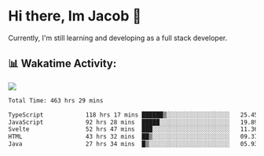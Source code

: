 # Hi there, Im Jacob 👋
Currently, I'm still learning and developing as a full stack developer.

## 📊 Wakatime Activity:

![](https://wakatime.com/share/@bfeff6fe-7f39-433c-bc17-53e716b9a274/c1084c79-5b1a-4658-a9e1-8a8ffabbc873.svg)

<!--START_SECTION:waka-->

```txt
Total Time: 463 hrs 29 mins

TypeScript            118 hrs 17 mins ██████▒░░░░░░░░░░░░░░░░░░   25.45 %
JavaScript            92 hrs 28 mins  █████░░░░░░░░░░░░░░░░░░░░   19.89 %
Svelte                52 hrs 47 mins  ███░░░░░░░░░░░░░░░░░░░░░░   11.36 %
HTML                  43 hrs 32 mins  ██▒░░░░░░░░░░░░░░░░░░░░░░   09.37 %
Java                  27 hrs 34 mins  █▒░░░░░░░░░░░░░░░░░░░░░░░   05.93 %
```

<!--END_SECTION:waka-->
